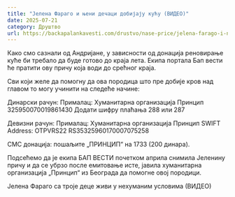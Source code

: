 ```yaml
---
title: "Јелена Фараго и њени дечаци добијају кућу (ВИДЕО)"
date: 2025-07-21
category: Друштво
url: https://backapalankavesti.com/drustvo/nase-price/jelena-farago-i-njeni-decaci-dobijaju-kucu-video/
---
```


Како смо сазнали од Андријане, у зависности од донација реновирање куће би требало да буде готово до краја лета. Екипа портала Бап вести ће пратити ову причу која води до срећног краја.

Сви који желе да помогну да ова породица што пре добије кров над главом то могу учинити на следеће начине:

Динарски рачун:
Прималац: Хуманитарна организација Принцип
325950070019861430
Додати шифру плаћања 288 или 287

Девизни рачун:
Прималац: Хуманитарна организација Принцип
SWIFT Address: OTPVRS22
RS35325960170007075258

СМС донација: пошаљите „ПРИНЦИП“ на 1733 (200 динара).

Подсећемо да је екипа БАП ВЕСТИ почетком априла снимила Јеленину причу и да се убрзо после емитовање исте, јавила хуманитарна организација „Принцип“ из Београда да помогне овој породици.

Јелена Фараго са троје деце живи у нехуманим условима (ВИДЕО)
